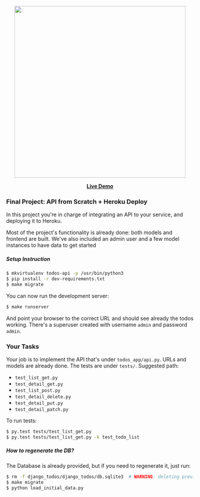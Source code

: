 
<p align="center">
  <img width="460" src="https://media.giphy.com/media/2wU5k2zFA4nvvSMjfR/giphy.gif">
</p>
<p align="center">
  <b><a href="https://wdc-class-8-rest-api-deployed.herokuapp.com/" target="_blank">Live Demo</a></b>
</p>

### Final Project: API from Scratch + Heroku Deploy

In this project you're in charge of integrating an API to your service, and deploying it to Heroku.

Most of the project's functionality is already done: both models and frontend are built. We've also included an admin user and a few model instances to have data to get started

##### Setup Instruction

```bash
$ mkvirtualenv todos-api -p /usr/bin/python3
$ pip install -r dev-requirements.txt
$ make migrate
```

You can now run the development server:

```bash
$ make runserver
```

And point your browser to the correct URL and should see already the todos working. There's a superuser created with username `admin` and password `admin`.

### Your Tasks

Your job is to implement the API that's under `todos_app/api.py`. URLs and models are already done. The tests are under `tests/`. Suggested path:

* `test_list_get.py`
* `test_detail_get.py`
* `test_list_post.py`
* `test_detail_delete.py`
* `test_detail_put.py`
* `test_detail_patch.py`

To run tests:

```bash
$ py.test tests/test_list_get.py
$ py.test tests/test_list_get.py -k test_todo_list
```

##### How to regenerate the DB?

The Database is already provided, but if you need to regenerate it, just run:

```bash
$ rm -f django_todos/django_todos/db.sqlite3  # WARNING: deleting previous DB.
$ make migrate
$ python load_initial_data.py
```
